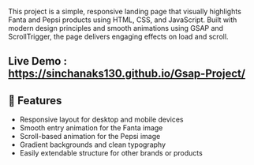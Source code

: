 This project is a simple, responsive landing page that visually highlights Fanta and Pepsi products using HTML, CSS, and JavaScript. 
Built with modern design principles and smooth animations using GSAP and ScrollTrigger, the page delivers engaging effects on load and scroll.

## Live Demo : https://sinchanaks130.github.io/Gsap-Project/

## 🚀 Features
- Responsive layout for desktop and mobile devices
- Smooth entry animation for the Fanta image
- Scroll-based animation for the Pepsi image
- Gradient backgrounds and clean typography
- Easily extendable structure for other brands or products

